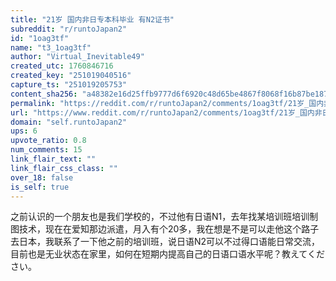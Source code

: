 ```yaml
---
title: "21岁 国内非日专本科毕业 有N2证书"
subreddit: "r/runtoJapan2"
id: "1oag3tf"
name: "t3_1oag3tf"
author: "Virtual_Inevitable49"
created_utc: 1760846716
created_key: "251019040516"
capture_ts: "251019205753"
content_sha256: "a48382e16d25ffb9777d6f6920c48d65be4867f8068f16b87be1879e48b162b5"
permalink: "https://reddit.com/r/runtoJapan2/comments/1oag3tf/21岁_国内非日专本科毕业_有n2证书/"
url: "https://www.reddit.com/r/runtoJapan2/comments/1oag3tf/21岁_国内非日专本科毕业_有n2证书/"
domain: "self.runtoJapan2"
ups: 6
upvote_ratio: 0.8
num_comments: 15
link_flair_text: ""
link_flair_css_class: ""
over_18: false
is_self: true
---
```


之前认识的一个朋友也是我们学校的，不过他有日语N1，去年找某培训班培训制图技术，现在在爱知那边派遣，月入有个20多，我在想是不是可以走他这个路子去日本，我联系了一下他之前的培训班，说日语N2可以不过得口语能日常交流，目前也是无业状态在家里，如何在短期内提高自己的日语口语水平呢？教えてください。
